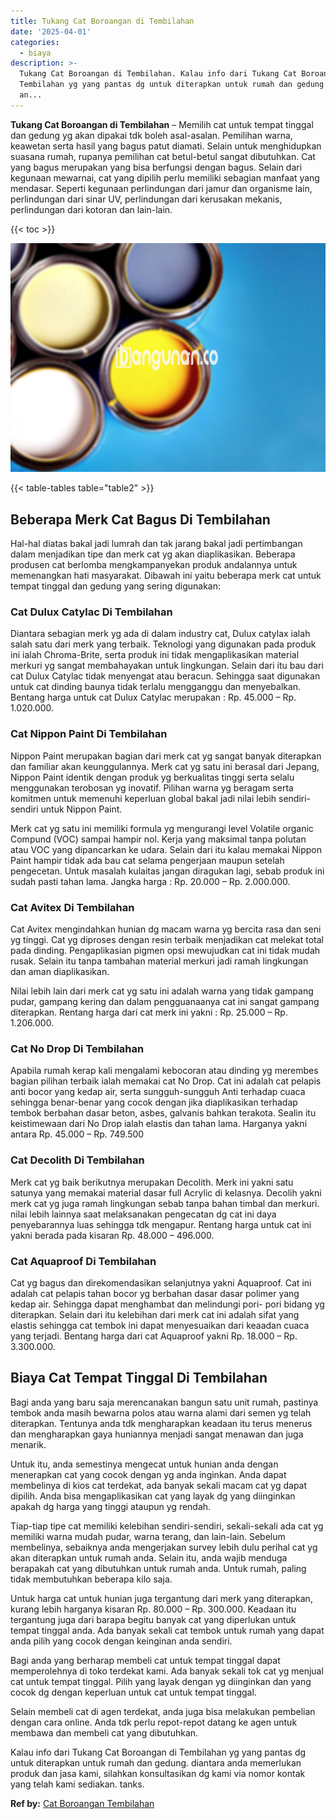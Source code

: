 ```yaml
---
title: Tukang Cat Boroangan di Tembilahan
date: '2025-04-01'
categories:
  - biaya
description: >-
  Tukang Cat Boroangan di Tembilahan. Kalau info dari Tukang Cat Boroangan di
  Tembilahan yg yang pantas dg untuk diterapkan untuk rumah dan gedung. diantara
  an...
---
```


**Tukang Cat Boroangan di Tembilahan** – Memilih cat untuk tempat tinggal dan gedung yg akan dipakai tdk boleh asal-asalan. Pemilihan warna, keawetan serta hasil yang bagus patut diamati. Selain untuk menghidupkan suasana rumah, rupanya pemilihan cat betul-betul sangat dibutuhkan. Cat yang bagus merupakan yang bisa berfungsi dengan bagus. Selain dari kegunaan mewarnai, cat yang dipilih perlu memiliki sebagian manfaat yang mendasar. Seperti kegunaan perlindungan dari jamur dan organisme lain, perlindungan dari sinar UV, perlindungan dari kerusakan mekanis, perlindungan dari kotoran dan lain-lain.

{{< toc >}}

![Tukang Cat Boroangan di Tembilahan](/images/jasa-cat-murah37.png)

{{< table-tables table="table2" >}}

## Beberapa Merk Cat Bagus Di Tembilahan

Hal-hal diatas bakal jadi lumrah dan tak jarang bakal jadi pertimbangan dalam menjadikan tipe dan merk cat yg akan diaplikasikan. Beberapa produsen cat berlomba mengkampanyekan produk andalannya untuk memenangkan hati masyarakat. Dibawah ini yaitu beberapa merk cat untuk tempat tinggal dan gedung yang sering digunakan:

### Cat Dulux Catylac Di Tembilahan

Diantara sebagian merk yg ada di dalam industry cat, Dulux catylax ialah salah satu dari merk yang terbaik. Teknologi yang digunakan pada produk ini ialah Chroma-Brite, serta produk ini tidak mengaplikasikan material merkuri yg sangat membahayakan untuk lingkungan. Selain dari itu bau dari cat Dulux Catylac tidak menyengat atau beracun. Sehingga saat digunakan untuk cat dinding baunya tidak terlalu mengganggu dan menyebalkan. Bentang harga untuk cat Dulux Catylac merupakan : Rp. 45.000 – Rp. 1.020.000.

### Cat Nippon Paint Di Tembilahan

Nippon Paint merupakan bagian dari merk cat yg sangat banyak diterapkan dan familiar akan keunggulannya. Merk cat yg satu ini berasal dari Jepang, Nippon Paint identik dengan produk yg berkualitas tinggi serta selalu menggunakan terobosan yg inovatif. Pilihan warna yg beragam serta komitmen untuk memenuhi keperluan global bakal jadi nilai lebih sendiri-sendiri untuk Nippon Paint.

Merk cat yg satu ini memiliki formula yg mengurangi level Volatile organic Compund (VOC) sampai hampir nol. Kerja yang maksimal tanpa polutan atau VOC yang dipancarkan ke udara. Selain dari itu kalau memakai Nippon Paint hampir tidak ada bau cat selama pengerjaan maupun setelah pengecetan. Untuk masalah kulaitas jangan diragukan lagi, sebab produk ini sudah pasti tahan lama. Jangka harga : Rp. 20.000 – Rp. 2.000.000.

### Cat Avitex Di Tembilahan

Cat Avitex mengindahkan hunian dg macam warna yg bercita rasa dan seni yg tinggi. Cat yg diproses dengan resin terbaik menjadikan cat melekat total pada dinding. Pengaplikasian pigmen opsi mewujudkan cat ini tidak mudah rusak. Selain itu tanpa tambahan material merkuri jadi ramah lingkungan dan aman diaplikasikan.

Nilai lebih lain dari merk cat yg satu ini adalah warna yang tidak gampang pudar, gampang kering dan dalam pengguanaanya cat ini sangat gampang diterapkan. Rentang harga dari cat merk ini yakni : Rp. 25.000 – Rp. 1.206.000.

### Cat No Drop Di Tembilahan

Apabila rumah kerap kali mengalami kebocoran atau dinding yg merembes bagian pilihan terbaik ialah memakai cat No Drop. Cat ini adalah cat pelapis anti bocor yang kedap air, serta sungguh-sungguh Anti terhadap cuaca sehingga benar-benar yang cocok dengan jika diaplikasikan terhadap tembok berbahan dasar beton, asbes, galvanis bahkan terakota. Sealin itu keistimewaan dari No Drop ialah elastis dan tahan lama. Harganya yakni antara Rp. 45.000 – Rp. 749.500

### Cat Decolith Di Tembilahan

Merk cat yg baik berikutnya merupakan Decolith. Merk ini yakni satu satunya yang memakai material dasar full Acrylic di kelasnya. Decolih yakni merk cat yg juga ramah lingkungan sebab tanpa bahan timbal dan merkuri. nilai lebih lainnya saat melaksanakan pengecatan dg cat ini daya penyebarannya luas sehingga tdk mengapur. Rentang harga untuk cat ini yakni berada pada kisaran Rp. 48.000 – 496.000.

### Cat Aquaproof Di Tembilahan

Cat yg bagus dan direkomendasikan selanjutnya yakni Aquaproof. Cat ini adalah cat pelapis tahan bocor yg berbahan dasar dasar polimer yang kedap air. Sehingga dapat menghambat dan melindungi pori- pori bidang yg diterapkan. Selain dari itu kelebihan dari merk cat ini adalah sifat yang elastis sehingga cat tembok ini dapat menyesuaikan dari keaadan cuaca yang terjadi. Bentang harga dari cat Aquaproof yakni Rp. 18.000 – Rp. 3.300.000.

## Biaya Cat Tempat Tinggal Di Tembilahan

Bagi anda yang baru saja merencanakan bangun satu unit rumah, pastinya tembok anda masih bewarna polos atau warna alami dari semen yg telah diterapkan. Tentunya anda tdk mengharapkan keadaan itu terus menerus dan mengharapkan gaya huniannya menjadi sangat menawan dan juga menarik.

Untuk itu, anda semestinya mengecat untuk hunian anda dengan menerapkan cat yang cocok dengan yg anda inginkan. Anda dapat membelinya di kios cat terdekat, ada banyak sekali macam cat yg dapat dipilih. Anda bisa mengaplikasikan cat yang layak dg yang diinginkan apakah dg harga yang tinggi ataupun yg rendah.

Tiap-tiap tipe cat memiliki kelebihan sendiri-sendiri, sekali-sekali ada cat yg memiliki warna mudah pudar, warna terang, dan lain-lain. Sebelum membelinya, sebaiknya anda mengerjakan survey lebih dulu perihal cat yg akan diterapkan untuk rumah anda. Selain itu, anda wajib menduga berapakah cat yang dibutuhkan untuk rumah anda. Untuk rumah, paling tidak membutuhkan beberapa kilo saja.

Untuk harga cat untuk hunian juga tergantung dari merk yang diterapkan, kurang lebih harganya kisaran Rp. 80.000 – Rp. 300.000. Keadaan itu tergantung juga dari barapa begitu banyak cat yang diperlukan untuk tempat tinggal anda. Ada banyak sekali cat tembok untuk rumah yang dapat anda pilih yang cocok dengan keinginan anda sendiri.

Bagi anda yang berharap membeli cat untuk tempat tinggal dapat memperolehnya di toko terdekat kami. Ada banyak sekali tok cat yg menjual cat untuk tempat tinggal. Pilih yang layak dengan yg diinginkan dan yang cocok dg dengan keperluan untuk cat untuk tempat tinggal.

Selain membeli cat di agen terdekat, anda juga bisa melakukan pembelian dengan cara online. Anda tdk perlu repot-repot datang ke agen untuk membawa dan membeli cat yang dibutuhkan.

Kalau info dari Tukang Cat Boroangan di Tembilahan yg yang pantas dg untuk diterapkan untuk rumah dan gedung. diantara anda memerlukan produk dan jasa kami, silahkan konsultasikan dg kami via nomor kontak yang telah kami sediakan. tanks.

**Ref by:** [Cat Boroangan Tembilahan](https://id.wikipedia.org/wiki/Cat)
